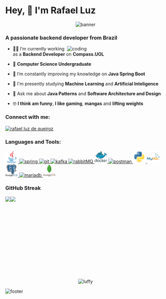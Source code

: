Hey, 👋 I'm Rafael Luz
==================================

<div align="center">
	<img alt="banner" width="900" src="https://user-images.githubusercontent.com/10498744/210012254-234538ff-d198-48aa-8964-37e6fd45d227.gif">
</div>

### A passionate backend developer from Brazil

<img align="right" alt="coding" width="310" src="https://64.media.tumblr.com/d9ba01e37d6d828041b316d1ab716146/e45d5ed82ed0b527-6f/s640x960/7c3a61067f54e3bd7134b8f86494589cf60134be.gif">

- 👨‍💻 I’m currently working as a **Backend Developer** on **Compass.UOL**

- 📖 **Computer Science Undergraduate**

- 🌱 I’m constantly improving my knowledge on **Java Spring Boot**

- 🔭 I'm presently studying **Machine Learning** and **Artificial Inteligence**

- 💬 Ask me about **Java Patterns** and **Software Architecture and Design**

- 🤓 **I think am funny**, **I like gaming**, **mangas** and **lifting weights**

<h3 align="left">Connect with me:</h3>
<p align="left">
<a href="https://linkedin.com/in/rafael luz de queiroz" target="blank"><img align="center" src="https://raw.githubusercontent.com/rahuldkjain/github-profile-readme-generator/master/src/images/icons/Social/linked-in-alt.svg" alt="rafael luz de queiroz" height="30" width="40" /></a>
</p>

<h3 align="left">Languages and Tools:</h3>
<p align="left">
<a href="https://www.java.com" target="_blank" rel="noreferrer"> <img src="https://raw.githubusercontent.com/devicons/devicon/master/icons/java/java-original.svg" alt="java" width="40" height="40"/> </a>
<a href="https://spring.io/" target="_blank" rel="noreferrer"> <img src="https://www.vectorlogo.zone/logos/springio/springio-icon.svg" alt="spring" width="40" height="40"/> </a>
<a href="https://git-scm.com/" target="_blank" rel="noreferrer"> <img src="https://www.vectorlogo.zone/logos/git-scm/git-scm-icon.svg" alt="git" width="40" height="40"/> </a>
<a href="https://kafka.apache.org/" target="_blank" rel="noreferrer"> <img src="https://www.vectorlogo.zone/logos/apache_kafka/apache_kafka-icon.svg" alt="kafka" width="40" height="40"/> </a>
<a href="https://www.rabbitmq.com" target="_blank" rel="noreferrer"> <img src="https://www.vectorlogo.zone/logos/rabbitmq/rabbitmq-icon.svg" alt="rabbitMQ" width="40" height="40"/> </a>
<a href="https://www.docker.com/" target="_blank" rel="noreferrer"> <img src="https://raw.githubusercontent.com/devicons/devicon/master/icons/docker/docker-original-wordmark.svg" alt="docker" width="40" height="40"/> </a>
<a href="https://postman.com" target="_blank" rel="noreferrer"> <img src="https://www.vectorlogo.zone/logos/getpostman/getpostman-icon.svg" alt="postman" width="40" height="40"/> </a>
<a href="https://www.python.org" target="_blank" rel="noreferrer"> <img src="https://raw.githubusercontent.com/devicons/devicon/master/icons/python/python-original.svg" alt="python" width="40" height="40"/> </a>
<a href="https://www.mysql.com/" target="_blank" rel="noreferrer"> <img src="https://raw.githubusercontent.com/devicons/devicon/master/icons/mysql/mysql-original-wordmark.svg" alt="mysql" width="40" height="40"/> </a>
<a href="https://www.postgresql.org" target="_blank" rel="noreferrer"> <img src="https://raw.githubusercontent.com/devicons/devicon/master/icons/postgresql/postgresql-original-wordmark.svg" alt="postgresql" width="40" height="40"/> </a>
<a href="https://mariadb.org/" target="_blank" rel="noreferrer"> <img src="https://www.vectorlogo.zone/logos/mariadb/mariadb-icon.svg" alt="mariadb" width="40" height="40"/> </a>
<a href="https://www.mongodb.com/" target="_blank" rel="noreferrer"> <img src="https://raw.githubusercontent.com/devicons/devicon/master/icons/mongodb/mongodb-original-wordmark.svg" alt="mongodb" width="40" height="40"/> </a>
</p>

### GitHub Streak
<div align="center" style="display:flex;flex-direction=row;justify-content=space-between;">
  <img height="210em" src="https://github-readme-stats.vercel.app/api?username=rafinhalq&show_icons=true&theme=nightowl&include_all_commits=true&count_private=true" />   
  <img height="210em" src="https://github-readme-stats.vercel.app/api/top-langs/?username=rafinhalq&show_icons=true&theme=nightowl&count_private=true" />
</div>

<div align="center">
<br>
<br>

![luffy](https://media.tenor.com/bU8W2-lHZhYAAAAj/luffy.gif)

</div>

![footer](https://user-images.githubusercontent.com/10498744/210157572-1fca0242-8af2-46a6-bfa3-666ffd40ebde.svg)
